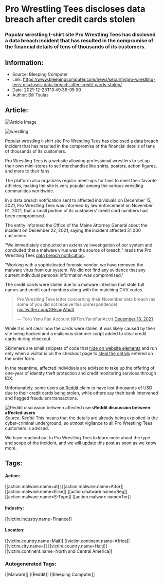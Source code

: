 # Pro Wrestling Tees discloses data breach after credit cards stolen
### Popular wrestling t-shirt site Pro Wrestling Tees has disclosed a data breach incident that has resulted in the compromise of the financial details of tens of thousands of its customers.

## Information:
+ Source: Bleeping Computer
+ Link: https://www.bleepingcomputer.com/news/security/pro-wrestling-tees-discloses-data-breach-after-credit-cards-stolen/
+ Date: 2021-12-23T10:49:36-05:00
+ Author: Bill Toulas


## Article:
![Article Image](https://www.bleepstatic.com/content/hl-images/2021/12/23/pro-wrestling-tees.jpg)

![wrestling](https://www.bleepstatic.com/content/hl-images/2021/12/23/pro-wrestling-tees.jpg?rand=1048097908)


Popular wrestling t-shirt site Pro Wrestling Tees has disclosed a data breach incident that has resulted in the compromise of the financial details of tens of thousands of its customers.


Pro Wrestling Tees is a website allowing professional wrestlers to set up their own mini-stores to sell merchandise like shirts, posters, action figures, and more to their fans.


The platform also organizes regular meet-ups for fans to meet their favorite athletes, making the site is very popular among the various wrestling communities worldwide.


In a data breach notification sent to affected individuals on December 15, 2021, Pro Wrestling Tees was informed by law enforcement on November 01, 2021, that a small portion of its customers' credit card numbers had been compromised.


The entity informed the Office of the Maine Attorney General about the incident on December 22, 2021, saying the incident affected 31,000 customers.


"We immediately conducted an extensive investigation of our system and concluded that a malware virus was the source of breach," reads the Pro Wrestling Tees [data breach notification](http://apps.web.maine.gov/online/aeviewer/ME/40/fe66f1b6-be01-48d6-9f70-f8cd6355f3a3.shtml).


"Working with a sophisticated forensic vendor, we have removed the malware virus from our system. We did not find any evidence that any current individual personal information was compromised."


The credit cards were stolen due to a malware infection that stole full names and credit card numbers along with the matching CVV codes.



> 
> Pro Wrestling Tees letter concerning their November data breach (as some of you did not receive this correspondence) [pic.twitter.com/GHriaqWau3](https://t.co/GHriaqWau3)
> 
> 
> — Toru Yano Fan Account (@ToruYanoFanAcct) [December 18, 2021](https://twitter.com/ToruYanoFanAcct/status/1472355469377384450?ref_src=twsrc%5Etfw)


While it is not clear how the cards were stolen, it was likely caused by their site being hacked and a malicious skimmer script added to steal credit cards during checkout.


Skimmers are small snippets of code that [hide on website elements](https://www.bleepingcomputer.com/news/security/credit-card-info-of-18-million-people-stolen-from-sports-gear-sites/) and run only when a visitor is on the checkout page to [steal the details](https://www.bleepingcomputer.com/news/security/costco-discloses-data-breach-after-finding-credit-card-skimmer/) entered on the order form.


In the meantime, affected individuals are advised to take up the offering of one-year of identity theft protection and credit monitoring services through IDX.


Unfortunately, some users [on Reddit](https://www.reddit.com/r/SquaredCircle/comments/rjgc6y/got_a_letter_today_from_pro_wrestling_tees_that/) claim to have lost thousands of USD due to their credit cards being stolen, while others say their bank intervened and flagged fraudulent transactions.



![Reddit discussion between affected users](https://www.bleepstatic.com/images/news/u/1220909/social%20media/reddit-disc.jpg)**Reddit discussion between affected users**  
*Source: Reddit*
This means that the details are already being exploited in the cyber-criminal underground, so utmost vigilance to all Pro Wrestling Tees customers is advised.


We have reached out to Pro Wrestling Tees to learn more about the type and scope of the incident, and we will update this post as soon as we know more.





## Tags:

#### Action:
[[action.malware.name=at]] [[action.malware.name=Attor]] [[action.malware.name=Elise]] [[action.malware.name=Reg]] [[action.malware.name=S-Type]] [[action.malware.name=Tor]]

#### Industry:
[[victim.industry.name=Finance]]

#### Location:
[[victim.country.name=Mali]] [[victim.continent.name=Africa]] [[victim.city.name=]] [[victim.country.name=Haiti]] [[victim.continent.name=North and Central America]]

### Autogenerated Tags:
[[Malware]] [[Reddit]] [[Bleeping Computer]]

